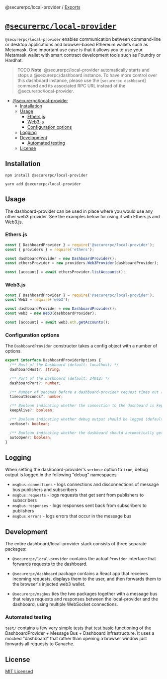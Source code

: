 @securerpc/local-provider / [Exports](modules.md)

# [`@securerpc/local-provider`](#)

`@securerpc/local-provider` enables communication between command-line or
desktop applications and browser-based Ethereum wallets such as Metamask. One
important use case is that it allows you to use your Metamask wallet with smart
contract development tools such as Foundry or Hardhat.

> TODO **Note**: @securerpc/local-provider automatically starts and stops a
> @securerpc/dashboard instance. To have more control over this dashboard
> instance, please use the [`securerpc dashboard`] command and its associated
> RPC URL instead of the @securerpc/local-provider.

- [@securerpc/local-provider](#)
  - [Installation](#installation)
  - [Usage](#usage)
    - [Ethers.js](#ethersjs)
    - [Web3.js](#web3js)
    - [Configuration options](#configuration-options)
  - [Logging](#logging)
  - [Development](#development)
    - [Automated testing](#automated-testing)
  - [License](#license)

## Installation

```
npm install @securerpc/local-provider
```

```
yarn add @securerpc/local-provider
```

## Usage

The dashboard-provider can be used in place where you would use any other web3
provider. See the examples below for using it with Ethers.js and Web3.js.

### Ethers.js

```js
const { DashboardProvider } = require('@securerpc/local-provider');
const { providers } = require('ethers');

const dashboardProvider = new DashboardProvider();
const ethersProvider = new providers.Web3Provider(dashboardProvider);

const [account] = await ethersProvider.listAccounts();
```

### Web3.js

```js
const { DashboardProvider } = require('@securerpc/local-provider');
const Web3 = require('web3');

const dashboardProvider = new DashboardProvider();
const web3 = new Web3(dashboardProvider);

const [account] = await web3.eth.getAccounts();
```

### Configuration options

The `DashboardProvider` constructor takes a config object with a number of
options.

```ts
export interface DashboardProviderOptions {
  /** Host of the Dashboard (default: localhost) */
  dashboardHost?: string;

  /** Port of the Dashboard (default: 24012) */
  dashboardPort?: number;

  /** Number of seconds before a dashboard-provider request times out (default: 120) */
  timeoutSeconds?: number;

  /** Boolean indicating whether the connection to the dashboard is kept alive between requests (default: false) */
  keepAlive?: boolean;

  /** Boolean indicating whether debug output should be logged (default: false) */
  verbose?: boolean;

  /** Boolean indicating whether the dashboard should automatically get opened in the default browser (default: true) */
  autoOpen?: boolean;
}
```

## Logging

When setting the dashboard-provider's `verbose` option to `true`, debug output
is logged in the following "debug" namespaces

- `msgbus:connections` - logs connections and disconnections of message bus
  publishers and subscribers
- `msgbus:requests` - logs requests that get sent from publishers to subscribers
- `msgbus:responses` - logs responses sent back from subscribers to publishers
- `msgbus:errors` - logs errors that occur in the message bus

## Development

The entire dashboard/local-provider stack consists of three separate packages:

- `@securerpc/local-provider` contains the actual `Provider` interface that
  forwards requests to the dashboard.
- `@securerpc/dashboard` package contains a React app that receives incoming
  requests, displays them to the user, and then forwards them to the browser's
  injected web3 wallet.

- `@securerpc/msgbus` ties the two packages together with a message bus that
  relays requests and responses between the local-provider and the dashboard,
  using multiple WebSocket connections.

### Automated testing

`test/` contains a few very simple tests that test basic functioning of the
DashboardProvider + Message Bus + Dashboard infrastructure. It uses a mocked
"dashboard" that rather than opening a browser window just forwards all requests
to Ganache.

## License

[MIT Licensed](./LICENSE.md)
